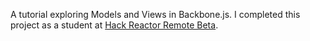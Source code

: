 A tutorial exploring Models and Views in Backbone.js. I completed this project as a student at [Hack Reactor Remote Beta](http://www.hackreactor.com/remote-beta).